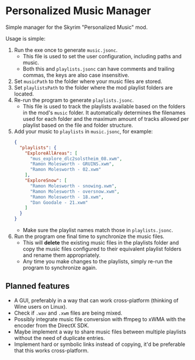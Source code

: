 # Personalized Music Manager

Simple manager for the Skyrim "Personalized Music" mod.

Usage is simple:
1. Run the exe once to generate `music.jsonc`.
    - This file is used to set the user configuration, including paths and music.
    - Both this and `playlists.jsonc` can have comments and trailing commas, the keys are also case insensitive.
1. Set `musicPath` to the folder where your music files are stored.
1. Set `playlistsPath` to the folder where the mod playlist folders are located.
1. Re-run the program to generate `playlists.jsonc`.
    - This file is used to track the playlists available based on the folders in the mod's `music` folder. It automatically determines the filenames used for each folder and the maximum amount of tracks allowed per playlist based on the file and folder structure.
1. Add your music to `playlists` in `music.jsonc`, for example:
    ```json
    {
      "playlists": {
        "ExploreAllAreas": [
          "mus_explore_dlc2solstheim_08.xwm",
          "Ramon Molesworth - GRUINS.xwm",
          "Ramon Molesworth - 02.xwm"
        ],
        "ExploreSnow": [
          "Ramon Molesworth - snowing.xwm",
          "Ramon Molesworth - oversnow.xwm",
          "Ramon Molesworth - 18.xwm",
          "Dan Goodale - 21.xwm"
        ]
      }
    }
    ```
    - Make sure the playlist names match those in `playlists.jsonc`.
1. Run the program one final time to synchronize the music files.
    - This will **delete** the existing music files in the playlists folder and copy the music files configured to their equivalent playlist folders and rename them appropriately.
    - Any time you make changes to the playlists, simply re-run the program to synchronize again.

## Planned features
- A GUI, preferably in a way that can work cross-platform (thinking of Wine users on Linux).
- Check if `.wav` and `.xwm` files are being mixed.
- Possibly integrate music file conversion with ffmpeg to xWMA with the encoder from the DirectX SDK.
- Maybe implement a way to share music files between multiple playlists without the need of duplicate entries.
- Implement hard or symbolic links instead of copying, it'd be preferable that this works cross-platform.
